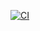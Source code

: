 [![CI](https://github.com/seanchase-git/gh-actions-grpc-demo/actions/workflows/ci.yml/badge.svg)](../../actions/workflows/ci.yml)
